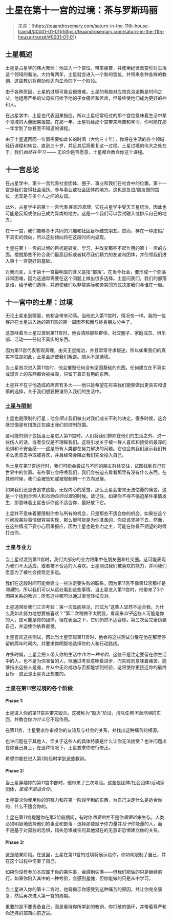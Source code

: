 <!--yml

category: 未分类

date: 2024-06-12 18:22:50

-->

# 土星在第十一宫的过境：茶与罗斯玛丽

> 来源：[https://teaandrosemary.com/saturn-in-the-11th-house-transit/#0001-01-01](https://teaandrosemary.com/saturn-in-the-11th-house-transit/#0001-01-01)

## 土星概述

土星是占星学的伟大教师：他进入一个宫位，带来痛苦，并使用纪律改变你对生活这个领域的看法。大约每两年，土星就会进入一个新的宫位，并带来各种各样的教训，这些教训将帮助你迈向生命的下一个阶段。

由于各种原因，土星的过境可能会很艰难。土星的希腊对应物克洛诺斯是时间之父，他运用严格的父母技巧给予他的子女痛苦和苦难，但最终使他们成为更好的神和人。

在占星学中，土星也代表因果报应，所以土星经常经过的那个宫位意味着生活中某个领域的大量因果报应。在那一年，土星将给那个宫带来痛苦和学习，你可能在那一年学到了你甚至不知道的课程。

由于土星返回同一位置需要如此长的时间（大约三十年），你将在生活的各个领域经历课程和转变，直到三十岁，并且其后将重复这一过程。土星过境的伟大之处在于，我们*始终在学习* —— 无论你是否愿意，土星都会教会你这个课程。

## 十一宫总论

在占星学中，第十一宫代表社会团体、圈子、事业和我们在社会中的位置。第十一宫是我们变得社会活跃、参与事业或社会团体的地方。这也是友谊/朋友圈的宫位，尤其是与多个人之间的友谊。

此外，占星学中的第十一宫代表*客观的真理*。它在占星学中受天王星统治，因此也可能是反叛或使自己成为异类的地方。这是一个我们可以尝试融入或排斥自己的地方。

在十一宫，我们能够基于共同的兴趣和社区目标结交朋友。然而，存在一种虚假/不真实的倾向，所以这些倾向将在这段时间内显现。

土星在第十一宫的过境的目标是转变、学习，并改变那些不起作用的第十一宫的方面。摆脱那些不符合我们最高目标或者耗尽我们精力的友谊和团体，并引领我们进入第十一宫更好的基础。

对我而言，关于第十一宫最明显的含义是指“部落”。在当今社会，要形成一个部落非常困难，因为这通常需要在这个问题上做出很多选择。土星问我们，我们的部落是谁，给予我们选择，并迫使我们以非常实际和务实的方式决定我们与谁在一起。

## 十一宫中的土星：过境

无论土星走到哪里，他都会带来动荡。当他进入第11宫时，情况也一样。我的一位客户在土星进入她的第11宫的第一周因不和而与终身朋友分手了。

这意味着当土星过渡到第11宫时，他会清除那些群体、社交圈子、家庭成员、俱乐部、活动——任何不真实的东西。

因为第11宫代表客观真理，由天王星统治，并且常常寻求叛逆，所以如果我们的真实本性是如此，土星会迫使我们叛逆。顺从不是选项。

当土星首次进入第11宫时，他会摧毁任何没有坚固基础的东西。任何建立在不真实或谎言上的东西都会被摧毁，只留下真正有用的东西。

土星并不在乎他造成的痛苦有多大——他只是希望在将来我们能够做出更真实和谨慎的选择，关于我们想要把谁带入我们的生活中。

### [土星与限制](https://wiki.example.org/saturn_and_restriction)

土星也是限制的行星；他会*阻止*我们做出对我们成长不利的决定。很多时候，这会感觉像是有措施正在超出我们的控制范围。

这可能的例子包括当土星进入第11宫时，人们将我们排除在他们的生活之外、说一些伤人的话，或者仅仅是不理睬我们。这将引发关于被一群人喜欢和接受的最深的恐惧和不安全感——这是所有人类都在努力解决的问题。它也会向我们展示我们有多么愿意去争取被喜欢，并且经常会阻止我们完全投入自己。

当土星在第11宫运行时，我们可能会尝试与不同的朋友群体交往，试图找到自己在世界中的位置。有些事业会呼唤我们，我们会被迫去看看那里有没有什么东西。在其他时候，我们会被告知或被限制朝一个方向发展。

如果我们还是去追求这些，无视内心的感觉，那么土星会带来无法估量的痛苦。这是一个找到*你的人*和*找到你的位置*的时候。请记住，如果你不得不强迫某件事情发生，那意味着土星告诉你这不适合你，最好放下它。

土星并不意味着要限制你参与所有的机会，只是那些不适合你的机会。如果在这个时间段某些事情很容易实现，那么很可能是为你准备的，你应该坚持下去。然而，在这些情况下要小心因果报应，因为土星也是业力之主，可能在你最不期望的时候打击你。

### 土星与业力

当土星过渡到第11宫时，我们大部分的业力将集中在朋友圈和社交圈。这可能表现为我们不太适应，或者被不合适的人喜欢。土星测试我们被喜欢的能力，并问我们愿意为了被社会接受走多远。

我们在这段时间可能会建立一些注定要失败的联系。因为第11宫不像第12宫那样是*隐藏*的，所以我们可以从远处看到这些事情。当土星进入第11宫时，他带来了3个因果关系的教训；所有这些都可以通过直觉轻松应对。

土星通常给我们三次考验：第一次显而易见，形式为“这些人显然不适合我，为什么我如此努力地想要被喜欢？”第二次稍微不太明显，看起来*似乎*这些人可能是你的人，这可能是你的团体，但在表面之下，它们仍然不适合你。第三次会完全伪装自己，并迫使你依靠直觉。

土星喜欢这些测试，因此当土星穿越第11宫时，他会将这些测试分散在他在那里停留的两年时间内，并要求你明智地选择你的人和行动路线。

许多时候，土星会把人带入你的生活中*作为一种考验*。这些不是注定要留在你生活中的人，也不是为你准备的人，但通过考验意味着进步，而失败则意味着痛苦。能够指出这些人是谁，并从中无论成功与否都能学到经验，这将使你更接近你的最终目标 - 这正是土星真正想要的。

### 土星在第11宫过境的各个阶段

#### Phase 1:

土星进入你的第11宫并带来毁灭。这被称为“毁灭”阶段，清除任何*不起作用*的东西，并教会你*为什么*它不起作用。

在第11宫，土星要求你审视你的友谊及与社会的关系，并找出这种痛苦的根源。

也许问题在于其他人，但关于这些人的具体特质是什么让你无法接受？也许问题出在你自己身上，在这种情况下，土星要求你进行修正。

希望你能在进入第2阶段时学到这些教训。

#### Phase 2:

当土星穿越你的第11宫中部时，他带来了三次考验。这些是团体/社会团体/活动家团体，*是或不是适合你*。

土星要求你使用你的洞察力和在第一阶段学到的东西，为自己决定什么是适合你的，什么不适合你的。

土星在第11宫提醒你在第2阶段期间，有时你*想要的*并不是你*需要的*来生存。人类必须明智地选择他们的事业和部落 - 选择那些赋予你力量并*给予*你能量的人，而不是基于对孤独的恐惧，错失恐惧或任何其他潜在的无意识恐惧建立你的关系。

#### Phase 3:

这是结果阶段。在这里，土星在第11宫的过境将展示给你，你如何限制了自己，并在这个过程中伤害了自己。

如果你没有参加本应属于你的某件事，会感到失落——但我们能做的只是继续前行。如果你陷入其中的一种考验，会感到羞愧，但你能做的只是从中学习。

当土星进入你的第十二宫时，他将揭示你感受到这种痛苦的原因，并让你完全康复，然后再次进入第一宫的周期。

重要的是不要责备自己，而是看待你所学到的教训，你打破的循环，并带着尊严和你选择的部落向前迈进。
